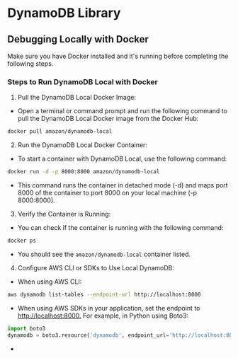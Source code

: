 # DynamoDB Library



## Debugging Locally with Docker

Make sure you have Docker installed and it's running before completing the following steps.

### Steps to Run DynamoDB Local with Docker
1. Pull the DynamoDB Local Docker Image:

- Open a terminal or command prompt and run the following command to pull the DynamoDB Local Docker image from the Docker Hub:


```sh
docker pull amazon/dynamodb-local
```

2. Run the DynamoDB Local Docker Container:

- To start a container with DynamoDB Local, use the following command:


```sh
docker run -d -p 8000:8000 amazon/dynamodb-local
```


- This command runs the container in detached mode (-d) and maps port 8000 of the container to port 8000 on your local machine (-p 8000:8000).

3. Verify the Container is Running:

- You can check if the container is running with the following command:

```sh
docker ps
```

- You should see the `amazon/dynamodb-local` container listed.

4. Configure AWS CLI or SDKs to Use Local DynamoDB:

- When using AWS CLI:

```sh
aws dynamodb list-tables --endpoint-url http://localhost:8000
```

- When using AWS SDKs in your application, set the endpoint to <http://localhost:8000.> For example, in Python using Boto3:


```python
import boto3
dynamodb = boto3.resource('dynamodb', endpoint_url='http://localhost:8000')
```
- 

